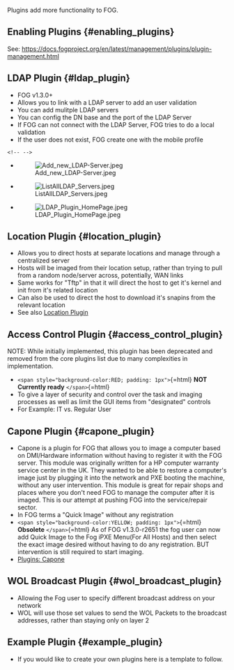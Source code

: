 Plugins add more functionality to FOG.

## Enabling Plugins {#enabling_plugins}

See:
<https://docs.fogproject.org/en/latest/management/plugins/plugin-management.html>

## LDAP Plugin {#ldap_plugin}

-   FOG v1.3.0+
-   Allows you to link with a LDAP server to add an user validation
-   You can add mulitple LDAP servers
-   You can config the DN base and the port of the LDAP Server
-   If FOG can not connect with the LDAP Server, FOG tries to do a local
    validation
-   If the user does not exist, FOG create one with the mobile profile

```{=html}
<!-- -->
```
-   <figure>
    <img src="Add_new_LDAP-Server.jpeg" title="Add_new_LDAP-Server.jpeg" />
    <figcaption>Add_new_LDAP-Server.jpeg</figcaption>
    </figure>

-   <figure>
    <img src="ListAllLDAP_Servers.jpeg" title="ListAllLDAP_Servers.jpeg" />
    <figcaption>ListAllLDAP_Servers.jpeg</figcaption>
    </figure>

-   <figure>
    <img src="LDAP_Plugin_HomePage.jpeg"
    title="LDAP_Plugin_HomePage.jpeg" />
    <figcaption>LDAP_Plugin_HomePage.jpeg</figcaption>
    </figure>

## Location Plugin {#location_plugin}

-   Allows you to direct hosts at separate locations and manage through
    a centralized server
-   Hosts will be imaged from their location setup, rather than trying
    to pull from a random node/server across, potentially, WAN links
-   Same works for \"Tftp\" in that it will direct the host to get it\'s
    kernel and init from it\'s related location
-   Can also be used to direct the host to download it\'s snapins from
    the relevant location
-   See also [Location Plugin](Location_Plugin "wikilink")

## Access Control Plugin {#access_control_plugin}

NOTE: While initially implemented, this plugin has been deprecated and
removed from the core plugins list due to many complexities in
implementation.

-   `<span style="background-color:RED; padding: 1px">`{=html} **NOT
    Currently ready** `</span>`{=html}
-   To give a layer of security and control over the task and imaging
    processes as well as limit the GUI items from \"designated\"
    controls
-   For Example: IT vs. Regular User

## Capone Plugin {#capone_plugin}

-   Capone is a plugin for FOG that allows you to image a computer based
    on DMI/Hardware information without having to register it with the
    FOG server. This module was originally written for a HP computer
    warranty service center in the UK. They wanted to be able to restore
    a computer\'s image just by plugging it into the network and PXE
    booting the machine, without any user intervention. This module is
    great for repair shops and places where you don\'t need FOG to
    manage the computer after it is imaged. This is our attempt at
    pushing FOG into the service/repair sector.
-   In FOG terms a \"Quick Image\" without any registration
-   `<span style="background-color:YELLOW; padding: 1px">`{=html}
    **Obsolete** `</span>`{=html} As of FOG v1.3.0-r2651 the fog user
    can now add Quick Image to the Fog iPXE Menu(For All Hosts) and then
    select the exact image desired without having to do any
    registration. BUT intervention is still required to start imaging.
-   [Plugins: Capone](Plugins:_Capone "wikilink")

## WOL Broadcast Plugin {#wol_broadcast_plugin}

-   Allowing the Fog user to specify different broadcast address on your
    network
-   WOL will use those set values to send the WOL Packets to the
    broadcast addresses, rather than staying only on layer 2

## Example Plugin {#example_plugin}

-   If you would like to create your own plugins here is a template to
    follow.
